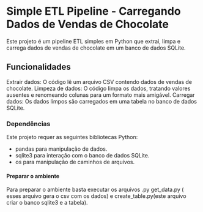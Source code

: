 # Simple ETL Pipeline - Carregando Dados de Vendas de Chocolate
Este projeto é um pipeline ETL simples em Python que extrai, limpa e carrega dados de vendas de chocolate em um banco de dados SQLite.

## Funcionalidades
Extrair dados: O código lê um arquivo CSV contendo dados de vendas de chocolate.
Limpeza de dados: O código limpa os dados, tratando valores ausentes e renomeando colunas para um formato mais amigável.
Carregar dados: Os dados limpos são carregados em uma tabela no banco de dados SQLite.

### Dependências
Este projeto requer as seguintes bibliotecas Python:

- pandas para manipulação de dados.
- sqlite3 para interação com o banco de dados SQLite.
- os para manipulação de caminhos de arquivos.

#### Preparar o ambiente
Para preparar o ambiente basta executar os arquivos .py get_data.py ( esses arquivo gera o csv com os dados) e create_table.py(este arquivo criar o banco sqlite3 e a tabela).